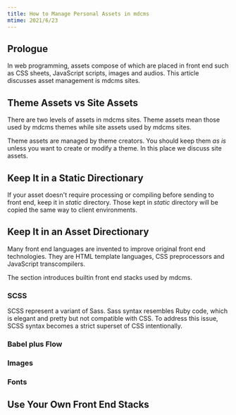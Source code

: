 ```yaml
---
title: How to Manage Personal Assets in mdcms
mtime: 2021/6/23
---
```


## Prologue

In web programming, assets compose of which are placed in front end such as CSS sheets, JavaScript scripts, images and audios. This article discusses asset management is mdcms sites.

## Theme Assets vs Site Assets

There are two levels of assets in mdcms sites. Theme assets mean those used by mdcms themes while site assets used by mdcms sites.

Theme assets are managed by theme creators. You should keep them *as is* unless you want to create or modify a theme. In this place we discuss site assets.

## Keep It in a Static Directionary

If your asset doesn't require processing or compiling before sending to front end, keep it in *static* directory. Those kept in *static* directory will be copied the same way to client environments.

## Keep It in an Asset Directionary

Many front end languages are invented to improve original front end technologies. They are HTML template languages, CSS preprocessors and JavaScript transcompilers.

The section introduces builtin front end stacks used by mdcms.

### SCSS

SCSS represent a variant of Sass. Sass syntax resembles Ruby code, which is elegant and pretty but not compatible with CSS. To address this issue, SCSS syntax becomes a strict superset of CSS intentionally.

### Babel plus Flow

### Images

### Fonts

## Use Your Own Front End Stacks

